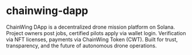 # chainwing-dapp
ChainWing DApp is a decentralized drone mission platform on Solana. Project owners post jobs, certified pilots apply via wallet login. Verification via NFT licenses, payments via ChainWing Token (CWT). Built for trust, transparency, and the future of autonomous drone operations.
